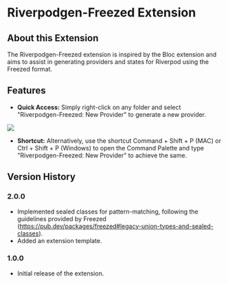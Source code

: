 # Riverpodgen-Freezed Extension

## About this Extension

The Riverpodgen-Freezed extension is inspired by the Bloc extension and aims to assist in generating providers and states for Riverpod using the Freezed format.

## Features

- **Quick Access:** Simply right-click on any folder and select "Riverpodgen-Freezed: New Provider" to generate a new provider.

![](images/example.gif)

- **Shortcut:** Alternatively, use the shortcut Command + Shift + P (MAC) or Ctrl + Shift + P (Windows) to open the Command Palette and type "Riverpodgen-Freezed: New Provider" to achieve the same.

## Version History

### 2.0.0

- Implemented sealed classes for pattern-matching, following the guidelines provided by Freezed (https://pub.dev/packages/freezed#legacy-union-types-and-sealed-classes).
- Added an extension template.

### 1.0.0

- Initial release of the extension.

